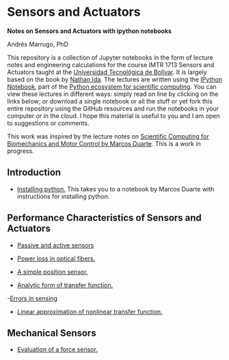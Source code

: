 Sensors and Actuators
===

**Notes on Sensors and Actuators with ipython notebooks**

Andrés Marrugo, PhD

This repository is a collection of Jupyter notebooks in the form of lecture notes and engineering calculations for the course IMTR 1713 Sensors and Actuators taught at the [Universidad Tecnológica de Bolívar](http://www.unitecnologica.edu.co/). It is largely based on the book by [Nathan Ida](http://www.scitechpublishing.com/ida_9781613530061.htm "Nathan Ida, Sensors and Actuators 9781613530023"). The lectures are written using the [IPython Notebook](http://ipython.org/notebook.html), part of the [Python ecosystem for scientific computing]( http://scipy.org/ ). You can view these lectures in different ways: simply read on line by clicking on the links below; or download a single notebook or all the stuff or yet fork this entire repository using the GitHub resources and run the notebooks in your computer or in the cloud. I hope this material is useful to you and I am open to suggestions or comments.

This work was inspired by the lecture notes on [Scientific Computing for Biomechanics and Motor Control by Marcos Duarte](https://github.com/demotu/BMC). This is a work in progress.
 


Introduction
------------
- [Installing python.](http://nbviewer.ipython.org/github/demotu/BMC/blob/master/notebooks/PythonInstallation.ipynb) This takes you to a notebook by Marcos Duarte with instructions for installing python.

Performance Characteristics of Sensors and Actuators
------------

- [Passive and active sensors](notebooks/passive-and-active-sensors.md)

- [Power loss in optical fibers.](http://nbviewer.ipython.org/github/agmarrugo/sensors-actuators/blob/master/notebooks/power-loss-in-optical-fibers.ipynb)

- [A simple position sensor.](http://nbviewer.ipython.org/github/agmarrugo/sensors-actuators/blob/master/notebooks/position-sensor.ipynb)

- [Analytic form of transfer function.](http://nbviewer.ipython.org/github/agmarrugo/sensors-actuators/blob/master/notebooks/Ex_2_3.ipynb)

-[Errors in sensing](http://nbviewer.ipython.org/github/agmarrugo/sensors-actuators/blob/master/notebooks/Ex2-10-errors-in-sensing.ipynb)

- [Linear approximation of nonlinear transfer function.](http://nbviewer.ipython.org/github/agmarrugo/sensors-actuators/blob/master/notebooks/Ex_2_16.ipynb)

Mechanical Sensors
------------

- [Evaluation of a force sensor.](http://nbviewer.ipython.org/github/agmarrugo/sensors-actuators/blob/master/notebooks/Ex6_4_evaluation_force_sensor.ipynb)


